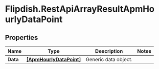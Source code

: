 # Flipdish.RestApiArrayResultApmHourlyDataPoint

## Properties
Name | Type | Description | Notes
------------ | ------------- | ------------- | -------------
**Data** | [**[ApmHourlyDataPoint]**](ApmHourlyDataPoint.md) | Generic data object. | 


